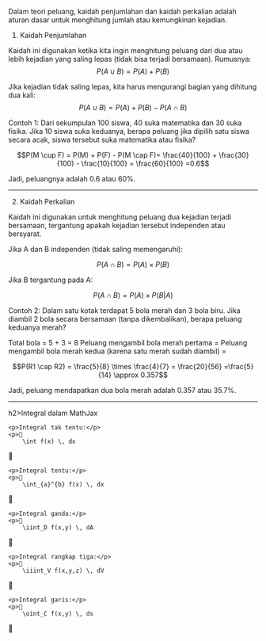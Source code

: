 Dalam teori peluang, kaidah penjumlahan dan kaidah perkalian adalah aturan dasar untuk menghitung jumlah atau kemungkinan kejadian.

1. Kaidah Penjumlahan

Kaidah ini digunakan ketika kita ingin menghitung peluang dari dua atau lebih kejadian yang saling lepas (tidak bisa terjadi bersamaan). Rumusnya:
$$P(A \cup B) = P(A) + P(B)$$


Jika kejadian tidak saling lepas, kita harus mengurangi bagian yang dihitung dua kali:
$$
P(A \cup B) = P(A) + P(B) - P(A \cap B)$$

Contoh 1:
Dari sekumpulan 100 siswa, 40 suka matematika dan 30 suka fisika. Jika 10 siswa suka keduanya, berapa peluang jika dipilih satu siswa secara acak, siswa tersebut suka matematika atau fisika?

$$P(M \cup F) = P(M) + P(F) - P(M \cap F)= \frac{40}{100} + \frac{30}{100} - \frac{10}{100} = \frac{60}{100} =0.6$$

Jadi, peluangnya adalah 0.6 atau 60%.


---

2. Kaidah Perkalian 

Kaidah ini digunakan untuk menghitung peluang dua kejadian terjadi bersamaan, tergantung apakah kejadian tersebut independen atau bersyarat.

Jika A dan B independen (tidak saling memengaruhi):

$$P(A \cap B) = P(A) \times P(B)$$

Jika B tergantung pada A:

$$P(A \cap B) = P(A) \times P(B|A)$$

Contoh 2:
Dalam satu kotak terdapat 5 bola merah dan 3 bola biru. Jika diambil 2 bola secara bersamaan (tanpa dikembalikan), berapa peluang keduanya merah?

Total bola = 5 + 3 = 8
Peluang mengambil bola merah pertama = 
Peluang mengambil bola merah kedua (karena satu merah sudah diambil) = 

$$P(R1 \cap R2) = \frac{5}{8} \times \frac{4}{7} = \frac{20}{56} =\frac{5}{14} \approx 0.357$$

Jadi, peluang mendapatkan dua bola merah adalah 0.357 atau 35.7%.


---

h2>Integral dalam MathJax</h2>
    
    <p>Integral tak tentu:</p>
    <p>
        \int f(x) \, dx
   </p>

    <p>Integral tentu:</p>
    <p>
        \int_{a}^{b} f(x) \, dx
   </p>

    <p>Integral ganda:</p>
    <p>
        \iint_D f(x,y) \, dA
   </p>

    <p>Integral rangkap tiga:</p>
    <p>
        \iiint_V f(x,y,z) \, dV
   </p>

    <p>Integral garis:</p>
    <p>
        \oint_C f(x,y) \, ds
   </p>
